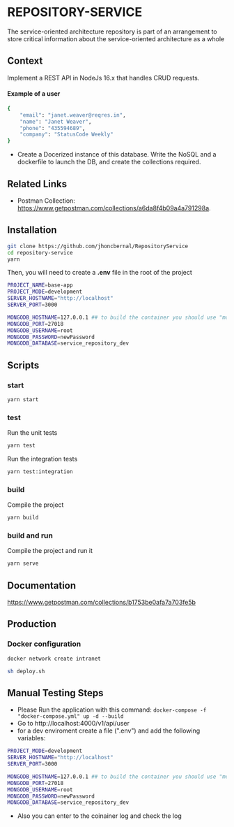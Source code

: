 # REPOSITORY-SERVICE

The service-oriented architecture repository is part of an arrangement to store critical information about the service-oriented architecture as a whole

## Context

Implement a REST API in NodeJs 16.x that handles CRUD requests.

#### Example of a user

```bash
{
    "email": "janet.weaver@reqres.in",
    "name": "Janet Weaver",
    "phone": "435594689",
    "company": "StatusCode Weekly"
}
```

- Create a Docerized instance of this database. Write the NoSQL and a dockerfile to launch the DB, and create the collections required.

## Related Links

- Postman Collection: https://www.getpostman.com/collections/a6da8f4b09a4a791298a.

## Installation

```bash
git clone https://github.com/jhoncbernal/RepositoryService
cd repository-service
yarn
```

Then, you will need to create a **.env** file in the root of the project

```bash
PROJECT_NAME=base-app
PROJECT_MODE=development
SERVER_HOSTNAME="http://localhost"
SERVER_PORT=3000

MONGODB_HOSTNAME=127.0.0.1 ## to build the container you should use "mongo" insted of 127...
MONGODB_PORT=27018
MONGODB_USERNAME=root
MONGODB_PASSWORD=newPassword
MONGODB_DATABASE=service_repository_dev
```

## Scripts

### start

```bash
yarn start
```

### test

Run the unit tests

```bash
yarn test
```

Run the integration tests

```bash
yarn test:integration
```

### build

Compile the project

```bash
yarn build
```

### build and run

Compile the project and run it

```bash
yarn serve
```

## Documentation

https://www.getpostman.com/collections/b1753be0afa7a703fe5b

## Production

### Docker configuration

```bash
docker network create intranet

sh deploy.sh
```

## Manual Testing Steps

- Please Run the application with this command: `docker-compose -f "docker-compose.yml" up -d --build`
- Go to http://localhost:4000/v1/api/user
- for a dev enviroment create a file (".env") and add the following variables:

```bash PROJECT_NAME=base-app
PROJECT_MODE=development
SERVER_HOSTNAME="http://localhost"
SERVER_PORT=3000

MONGODB_HOSTNAME=127.0.0.1 ## to build the container you should use "mongo" insted of 127...
MONGODB_PORT=27018
MONGODB_USERNAME=root
MONGODB_PASSWORD=newPassword
MONGODB_DATABASE=service_repository_dev
```

- Also you can enter to the coinainer log and check the log
